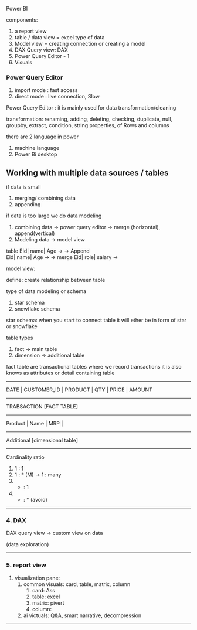 Power BI

components:
1. a report view
2. table / data view = excel type of data
3. Model view = creating connection or creating a model
4.  DAX Query view: DAX
5. Power Query Editor - 1
6. Visuals

### Power Query Editor
1. import mode : fast access
2. direct mode : live connection, Slow

Power Query Editor : it is mainly used for data transformation/cleaning

transformation: renaming, adding, deleting, checking, duplicate, null, groupby, extract, condition, string properties,  of Rows and columns 

there are 2 language in power
1. machine language 
2.  Power Bi desktop

## Working with multiple data sources / tables

if data is small
1. merging/ combining data
2. appending

if data is too large we do data modeling
1. combining data -> power query editor -> merge (horizontal), append(vertical)
2. Modeling data  -> model view

table
Eid| name| Age ->
             ->   Append  
Eid| name| Age ->
             ->  merge
Eid| role| salary ->



model view:

define: create relationship between table

type of data modeling or schema 
1. star schema
2. snowflake schema

star schema: 
when you start to connect table it will ether be in form of star or snowflake


table types
1. fact -> main table
2. dimension -> additional table

fact table are transactional tables where we record transactions it is also knows as attributes or detail containing table

---
DATE | CUSTOMER_ID | PRODUCT | QTY | PRICE | AMOUNT 
___
TRABSACTION [FACT TABLE]

---
Product | Name | MRP |

---
Additional [dimensional table]

---
Cardinality ratio
1. 1 : 1
2. 1 : * (M) -> 1 : many
3.  * : 1
4.  * : * (avoid)
---
### 4. DAX

DAX query view -> custom view on data

(data exploration)

---
### 5. report view

1. visualization pane: 
	1. common visuals:  card, table, matrix, column
		1. card: Ass
		2. table: excel
		3. matrix: pivert
		4. column: 
	2. ai victuals: Q&A, smart narrative, decompression



---